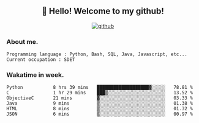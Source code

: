 <h2 align="center">👋 Hello! Welcome to my github! </h2>
<p align="center">
  <a href="https://github.com/usergwen"><img src="https://img.shields.io/badge/GitHub-24292e" alt="github"></a>
</p>

### About me.

```Plain Text
Programming language : Python, Bash, SQL, Java, Javascript, etc...
Current occupation : SDET
```
### Wakatime in week.

<!--START_SECTION:waka-->

```text
Python           8 hrs 39 mins   ███████████████████▓░░░░░   78.81 %
C                1 hr 29 mins    ███▒░░░░░░░░░░░░░░░░░░░░░   13.52 %
ObjectiveC       21 mins         ▓░░░░░░░░░░░░░░░░░░░░░░░░   03.33 %
Java             9 mins          ▒░░░░░░░░░░░░░░░░░░░░░░░░   01.38 %
HTML             8 mins          ▒░░░░░░░░░░░░░░░░░░░░░░░░   01.32 %
JSON             6 mins          ▒░░░░░░░░░░░░░░░░░░░░░░░░   00.97 %
```

<!--END_SECTION:waka-->
